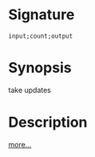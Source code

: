 # Signature
```vikid-signature
input;count;output
```

# Synopsis
take updates

# Description

[more...](http://reactivex.io/documentation/operators/take.html)